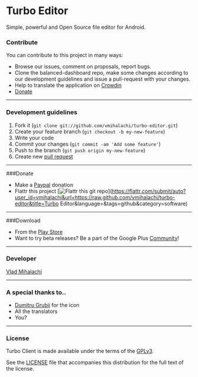 # Turbo Editor
Simple, powerful and Open Source file editor for Android.

### Contribute
You can contribute to this project in many ways:
* Browse our issues, comment on proposals, report bugs.
* Clone the balanced-dashboard repo, make some changes according to our
   development guidelines and issue a pull-request with your changes.
* Help to translate the application on [Crowdin][crowdin] 
* [Donate][donate]

------

### Development guidelines
1. Fork it (`git clone git://github.com/vmihalachi/turbo-editor.git`)
2. Create your feature branch (`git checkout -b my-new-feature`)
3. Write your code
4. Commit your changes (`git commit -am 'Add some feature'`)
5. Push to the branch (`git push origin my-new-feature`)
6. Create new [pull request](https://help.github.com/articles/using-pull-requests)

------

###Donate
* Make a [Paypal][donate paypal] donation
* Flattr this project [![Flattr this git repo](http://api.flattr.com/button/flattr-badge-large.png)](https://flattr.com/submit/auto?user_id=vmihalachi&url=https://raw.github.com/vmihalachi/turbo-editor&title=Turbo Editor&language=&tags=github&category=software) 

------

###Download
* From the [Play Store][download playstore]
* Want to try beta releases? Be a part of the Google Plus [Community][community googleplus]!

------

### Developer
[Vlad Mihalachi][developer site] 

------

### A special thanks to..
* [Dumitru Grubii][contributor dumitru grubii] for the icon
* All the translators
* You?

------

### License
Turbo Client is made available under the terms of the [GPLv3][gplv3].

See the [LICENSE][license] file that accompanies this distribution for the full text of the license.

[gplv3]: http://www.gnu.org/licenses/gpl.html
[license]: https://github.com/vmihalachi/turbo-editor/LICENSE
[donate]: https://github.com/vmihalachi/turbo-editor#donate
[donate paypal]: https://www.paypal.com/cgi-bin/webscr?cmd=_s-xclick&hosted_button_id=PUQXSX6MTXHZ2
[community googleplus]: https://plus.google.com/u/0/communities/111974095419108178946
[download playstore]: https://play.google.com/store/apps/details?id=com.vmihalachi.turboeditor
[crowdin]: https://crowdin.net/project/turbo-client
[developer site]: http://vmihalachi.com/
[crowdin]: https://crowdin.net/project/turbo-client
[contributor dumitru grubii]: https://twitter.com/DumitruGrubii
[project issues]: https://github.com/vmihalachi/turbo-editor/issues
[project wiki]: https://github.com/vmihalachi/turbo-editor/wiki
